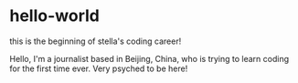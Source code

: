 # hello-world
this is the beginning of stella's coding career!

Hello, I'm a journalist based in Beijing, China, who is trying to learn coding for the first time ever. Very psyched to be here!
